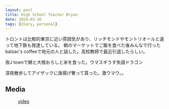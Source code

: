 ```yaml
---
layout: post
title: High School Teacher Bryan 
date: 2024-03-16
tags: [diary, personal]
---
```


トロントは比較的東京に近い雰囲気があり、リッチモンドやモントリオールと違って地下鉄も発達している。
朝のマーケットでご飯を食べた後みんなで行ったbalzac's coffeeで地元の人と話した。高校教師で最近引退したらしい。

夜J townで鯖と大根おろしと米を食った。ウマスギうす失語ドラゴン

深夜散歩してアイザックに唐揚げ奢って貰った。激ウマウ。。

## Media

<div style="display: flex; flex-wrap: wrap; gap: 10px;"><img src="https://lh3.googleusercontent.com/lr/AAJ1LKeXgNyjtHl_65bFsmny0dG6ZwR__V6Mmkvky4urRQ0e2EyGgR-tq4cIjkW_fb-G1sWQI7o_53d83iYe8gXunEJl8DybDsRhYijRli-xcoPbkhvaIvi-1YW_f0k1gMI-3oXdR_9HqqGe6E6bl44BT9tWbuZOFMf_cNwkeS6VFoYejdtF2Z5EUpgKtnuoegVPoT65IdktWS7FR9rC_87NnsZi0Kb7yPnK8UfzXR9AIOQMnUwwhvyuNaO_cNGDWGKATnkLbVxyX_RLC5W69XgbtTYZL_B6-JqSQUohOE_v478ygL71KgzwV1LHE-bS-KF1jOg56Wuhlu8jhN72vrpas_A2iDORy2qruP1E3yOb9qzrwN0M_GoqsPUNkEr5YX6t6PMT7WfCzC8B9bRQzG8lugqWOvyYVGfBn0y_764NXBygvqPQIQ9IMPio6d9kYOYaDkm4R9LfzakCPaRw7RawryDEVjtnp3rEukjNjwb82vZslj85RSA-jhdBpcokRNiEkb03OW3GGMFJFF5YG4qrGMRvcyq5BVi-__DzBIfkJqSSe2R-ccllgn-Xn3Q4-_cISUoI93mZrcH8DtjmgNiW58fCoau7BqU49svRxZ0T8ZUl1hD6HLVYn16SHPB4pTA_tm-Fzw9lU_TZLttzX0SHOhZx1HHwtcbtDgAUljF8rsgVmZrh92-8bd-KWvmXsarn6pCkjH1QUmssaIX8v-DJAtoGIvCdsg2GKCEkPIYEXjstoWdFyz7pMRtVqmUu1FJSxNLUuTNueiPnlxsT2r83-0O8Frx3bSC8jGcj5jQwI36lANpQ3CPhnYOEaM6aqO6gf5_eEBsE2zOjkCFXkIflmn9ycnzDiqszryh0isv59mFNfdy_3hIJf6q9P7o-XMz9XU_9okTf_LV3cA4TOvZTZHeUBotx9hPtFdgGvHqV-xhFGDHQd_P7LxBWLACGISydJYdGjPF_RGlEqoKsLTy42HpGjbwcOg" alt="" style="max-width: 100%; height: auto;"><br> <img src="https://lh3.googleusercontent.com/lr/AAJ1LKfSKinnnma3aVz8QFGlsWMgEa92ASxG6HfwjKKEQmG5lf-o3_8RdxLKHAQuyZHLWoMETgrZN3OiTuqoePw0AauO94vlHiA4qoraFPbS-5Cf5q8MUj7HEqsR5yimn47TIlFKZ1XTrpAuewz8ecq4dLNs2kXvZf4e-ckLDLXzRvjwRAbii_EnZFC60lAkUnhJ6p3Zums4h_AB-DM8DEous-31kxKO8TA_FqU3v4-1NQahqXHYY3GlWmdwtRYkh8tjsDvrkWnc0ikhjYho7zP1coK4MX_Gorv7WrWTc2qSS-ovcJFDngj7WMq-3ln3cYifjvpG73H5ZJEQkd5ySCl1ykMaUr-BuyoDDb7HoWw0gtS25jvfBcrN-yIL-N_UAXRa06LHucZQ0Q6kV0C3hSegq8o0BhOsZIua6pDQ9ZnBt8Lawxwj-ZChh8OTPVFR4DB0WQVhSDFE6w551pNTdA0amQv2qPzaGNrBRcvYI6eHTchgY4sYjCHayW9V7GeJsCpCoBzQOTpx__41drjmC8FmvpuOgzniiyhFcMcscDp6maM91JyfTfSNBie4KBHK_JKLurZNEsMr9vnaYtXHzUosFAyVllcv4IB23GThIKZM_9nSld1wI2beTxoTfvu6y7i_hkDCsYM-HdC_vZ6_4PICcYRPWkTwdpXpxBon1LO9_dxJkg-5TTzm3_Sv6Aj1Fn7OQpPrDbPWvTnsRVdA3Sd0PHYc_5zCb2eNKoaYbsEL-F_Bloujds8Z27vYhrC0JcXBBfNpOsEaY86ZPskLYAlJhMVj4tYm-FFrBukrd4SurU2VjuA5JmVV5qZbLJsSR1JhEPgPLl7CacTt5CJoblL96JsTuyMU402fw4F2MopRqxq6Tmnd6-ZBiF4h6w5nx1T9mUs7fXTY2aJGFx0grBPs5tmFc0iYgDpSiG4AKzI46EvdHqiCsJa_9jjo84irfYt9m-tArBatbDyMo1hFROFaSVQg7jtMqg" alt="" style="max-width: 100%; height: auto;"><br> <a href="https://photos.google.com/lr/album/ADVFWbeu50_RulrcDCXNkLO7stKdAmGPiTSKxC2SEjvKGApt6yaiPn8XlJzaDA_ITvCp1dr_Hyyw/photo/ADVFWbdpe43PhqdTa_AS3r-oyPGCnBh6JSBqKiiVhWDS_qKqJIH4pAj09AR-gje-nGi6AASy2lq5WB7LDvoNwapGiuz_9CucbA">video</a><br> <img src="https://lh3.googleusercontent.com/lr/AAJ1LKeQHLJb_a7EPsSs6YknTfx-0zk0cE58sISw3IYlQl12v0z8hCtVqtzkNc8hjg7pNNnBaTlGQV5UUDRRanKW0jS3Gb_B-dgT94pyrmCWkB3sE7jFoYKEsn0nXkid2hBxf7qXKsefH7wiGToF4I0nVmHojeDb4sgGnXrXB984Xovbzbhx03DMHeHm6pFzpeC_MwuUitk2Vtj_hb51pVwllVmiAMZnnTL2uw15Dqwgvin5gN-rABRLdCX69Tdh2AFzok-_hmiecNEZ8VbNxqvAAXhiGetha6mk9EWTEhgbxR10GGwrpwo0zRbMGLWD2cU6mpWHdTGh4jSRpp0tdadm97Zvr7Kqp3X2ltkTECG9g4FacrE6Hbo5LARvnq5Gl77cltKvcBZMqqrVB0KbrowJH8pk1O6Z-J4BkdKylt2wXwYcYp3rHgRBVYkIyUH-WD6j3-uu89d8cDqE1eZYy_uG5kEcLdWTOk8zwbhmXVI969wt1CPJuMr4WGfnSKqJB3S8onuRpViJwe7b97DCBnmwrdtdU6I6bDZOdne9sQg8gUEzqUu9uV_izt_We0ADLb-gGshgZ0xTdV9oFoGf-_I_G51FTSscQYn4ejFCkrXbVKj-qdU11W6b7FPUmQymVneTdi6cnqY3i7YdULNRsNRkK1C1OkEfYezP1_w8jl6JtkLiIxC7EmuITTWwBbcesqbzunDAKfClO6XfokeLG2yTHSjsrbHT6iP_lFqh0dCjguNE56y_LhE4EPEv7z4h3lWKz0rY6Iv3LQJZLUTry4mYV6LlkFm9Gm50ADQG0YFmKZC4FNPfikUpj_bXl1B2ERVjnftJ4Rx7IYX4eRx47qsHFARozGa6fGPrhzvY3acqFKAV95fTAkmOD9CdVikNsDVhEBzxcgNlvbI_ayK7vHtkdDeOKxcjPgkENp9VaGrpXhPoGWD6D1BT5467_tsJ4fj-VY7GF-Zq3OwwkX1OkCx_Ju1zxHjgVg" alt="" style="max-width: 100%; height: auto;"><br> <img src="https://lh3.googleusercontent.com/lr/AAJ1LKd-kNZFyGUx_euvt3gzQMZDwnBkUBvar7B7oWfYMG9RTLKVB2cO4I4v8qlMvb8uxPWPuN6Z4GduweG_fqnY2jeYZIkE8Sw-n7RuGLP7lmskLz8XOrT0MrW97T3OZbOgLbzGSvwavwK0Jrm7c2SkLRff0vB9i964uWwmmGfmIG7YQpHRBqQc6OrGXU4h2DCSZ4N76u6xLGVE6fyVmIDbUD3pQV9XFojxq-LtzRIxgBMia-q5FrpkwENgJV4f8dXLg9F-0UHB6uyyuMJupryz6JzUu2PvIy6IMZom4rkMNNHutHWlohPyO9b2Ej3EiqHkaDg8mRwCQEwSBjCrsx6MPUwCl6xXc21HrWMzDFx2k2lqE1l_43NLLLZ6eCygRQR8_7ZtCzXIoERh0zjy8AZ02bSa0HxyrXfnxqdALfvOv-7NvoFSVhcvAVrosjYD8u0NcuVyt8YSw5NgoYza0mVVgbS1lHc5_1Kb9pRagnJmtGH0lNThBcCpn2W_2K6YSm7BkU03bO_OlEllzK1OE6Tef55UnmIqIV61z-cwOJ4K1Q5o9_1RG4Z4dTd1-iWBdqENBVrsHR90wELKM4mqXpQ_o9FGT4Fz1YwDQakJG86GGlDgg0vtypt8rwtG6aYAktoTu6rlkgXKsUSaeDiDBWYOu_A9_GMlfLgT3oZxy_hJdpVnfBZOF1HpmYqcipVo2cb_l5sssaaxMMoxV3IQ0-rJPbnBjWkcFC1HHrrp-uD54YbIsLwRmg29y2k6CQEp0JIHIEe0lR6GaS3rEi3kMDfakaV9yPq-EqeXyIMceFQwLaEz57WPg9GvitDJvv2-W44ZGlSO0Wfh2CNms9wpq_G47CuxG6qqCJzZgB3iffVukOxTYEfOMuqAYRir50Drnp_8Hhf6zS9TQJJv_6yI9klWEvL6cF_mwjKd4caQ4sZyh1TrqIxQNr91D9LdCHWTJ_iKEsWtDOm9ZqBAag7WQkkLnnLcUh_mog" alt="" style="max-width: 100%; height: auto;"><br></div>
